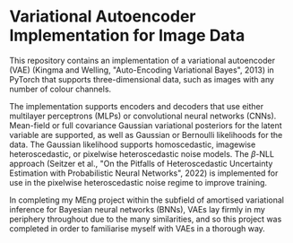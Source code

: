 # Variational Autoencoder Implementation for Image Data

This repository contains an implementation of a variational autoencoder (VAE) (Kingma and Welling, "Auto-Encoding Variational Bayes", 2013) in PyTorch that supports three-dimensional data, such as images with any number of colour channels. 

The implementation supports encoders and decoders that use either multilayer perceptrons (MLPs) or convolutional neural networks (CNNs). Mean-field or full covariance Gaussian variational posteriors for the latent variable are supported, as well as Gaussian or Bernoulli likelihoods for the data. The Gaussian likelihood supports homoscedastic, imagewise heteroscedastic, or pixelwise heteroscedastic noise models. The $\beta$-NLL approach (Seitzer et al., "On the Pitfalls of Heteroscedastic Uncertainty Estimation with Probabilistic Neural Networks", 2022) is implemented for use in the pixelwise heteroscedastic noise regime to improve training.

In completing my MEng project within the subfield of amortised variational inference for Bayesian neural networks (BNNs), VAEs lay firmly in my periphery throughout due to the many similarities, and so this project was completed in order to familiarise myself with VAEs in a thorough way.

